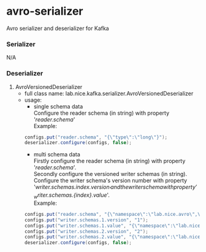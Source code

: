 # avro-serializer
Avro serializer and deserializer for Kafka
### Serializer
N/A
### Deserializer
1. AvroVersionedDeserializer
    - full class name: lab.nice.kafka.serializer.AvroVersionedDeserializer
    - usage:
        - single schema data  
        Configure the reader schema (in string) with property '_reader.schema_'  
        Example:  
        ```java
      configs.put("reader.schema", "{\"type\":\"long\"}");
      deserializer.configure(configs, false);
        ```   
        - multi schema data  
        Firstly configure the reader schema (in string) with property '_reader.schema_'.  
        Secondly configure the versioned writer schemas (in string). Configure the writer schema's version number with property '_writer.schemas.${index}.version_' and the writer schema with property '_writer.schemas.${index}.value_'.  
        Example:  
        ```java
      configs.put("reader.schema", "{\"namespace\":\"lab.nice.avro\",\"type\":\"record\",\"name\":\"Avro\",\"fields\":[{\"name\":\"name\",\"type\":\"string\"},{\"name\":\"age\",\"type\":\"int\"}]}");
      configs.put("writer.schemas.1.version", "1");
      configs.put("writer.schemas.1.value", "{\"namespace\":\"lab.nice.avro\",\"type\":\"record\",\"name\":\"Avro\",\"fields\":[{\"name\":\"name\",\"type\":\"string\"},{\"name\":\"age\",\"type\":\"int\"}]}");
      configs.put("writer.schemas.2.version", "2");
      configs.put("writer.schemas.2.value", "{\"namespace\":\"lab.nice.avro\",\"type\":\"record\",\"name\":\"Avro\",\"fields\":[{\"name\":\"name\",\"type\":\"string\"},{\"name\":\"age\",\"type\":\"int\"},{\"name\":\"gender\",\"type\":\"string\"}]}");
      deserializer.configure(configs, false);
        ```